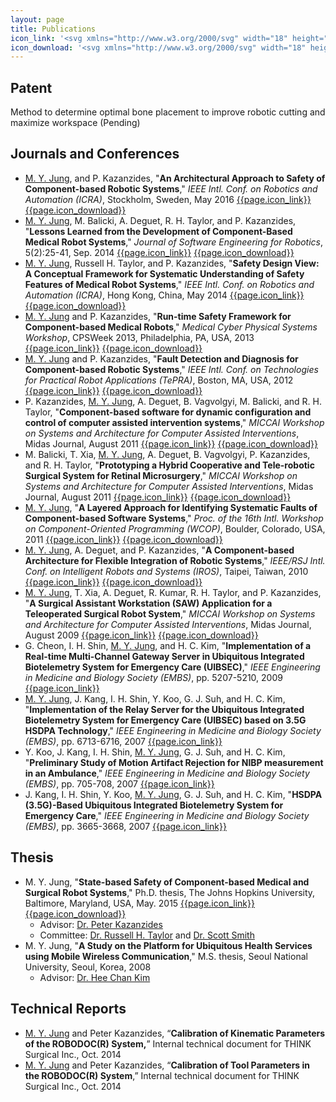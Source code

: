 ```yaml
---
layout: page
title: Publications
icon_link: '<svg xmlns="http://www.w3.org/2000/svg" width="18" height="18" fill="currentColor" class="bi bi-link-45deg" viewBox="0 0 16 16"><path d="M4.715 6.542L3.343 7.914a3 3 0 1 0 4.243 4.243l1.828-1.829A3 3 0 0 0 8.586 5.5L8 6.086a1.001 1.001 0 0 0-.154.199 2 2 0 0 1 .861 3.337L6.88 11.45a2 2 0 1 1-2.83-2.83l.793-.792a4.018 4.018 0 0 1-.128-1.287z"/><path d="M6.586 4.672A3 3 0 0 0 7.414 9.5l.775-.776a2 2 0 0 1-.896-3.346L9.12 3.55a2 2 0 0 1 2.83 2.83l-.793.792c.112.42.155.855.128 1.287l1.372-1.372a3 3 0 0 0-4.243-4.243L6.586 4.672z"/></svg>'
icon_download: '<svg xmlns="http://www.w3.org/2000/svg" width="18" height="18" fill="currentColor" class="bi bi-cloud-download" viewBox="0 0 16 16"><path d="M4.406 1.342A5.53 5.53 0 0 1 8 0c2.69 0 4.923 2 5.166 4.579C14.758 4.804 16 6.137 16 7.773 16 9.569 14.502 11 12.687 11H10a.5.5 0 0 1 0-1h2.688C13.979 10 15 8.988 15 7.773c0-1.216-1.02-2.228-2.313-2.228h-.5v-.5C12.188 2.825 10.328 1 8 1a4.53 4.53 0 0 0-2.941 1.1c-.757.652-1.153 1.438-1.153 2.055v.448l-.445.049C2.064 4.805 1 5.952 1 7.318 1 8.785 2.23 10 3.781 10H6a.5.5 0 0 1 0 1H3.781C1.708 11 0 9.366 0 7.318c0-1.763 1.266-3.223 2.942-3.593.143-.863.698-1.723 1.464-2.383z"/><path d="M7.646 15.854a.5.5 0 0 0 .708 0l3-3a.5.5 0 0 0-.708-.708L8.5 14.293V5.5a.5.5 0 0 0-1 0v8.793l-2.146-2.147a.5.5 0 0 0-.708.708l3 3z"/></svg>'
---
```


## Patent

Method to determine optimal bone placement to improve robotic cutting and maximize workspace (Pending)

## Journals and Conferences

- <ins>M. Y. Jung</ins>, and P. Kazanzides, 
"**An Architectural Approach to Safety of Component-based Robotic Systems**,"
_IEEE Intl. Conf. on Robotics and Automation (ICRA)_, Stockholm, Sweden, May 2016 
<a href='http://dx.doi.org/10.1109/ICRA.2016.7487511' target=_blank>{{page.icon_link}}</a>
<a href='https://github.com/minyang/public/blob/master/papers/icra16-MJ.pdf' target=_blank>{{page.icon_download}}</a>
- <ins>M. Y. Jung</ins>, M. Balicki, A. Deguet, R. H. Taylor, and P. Kazanzides,
"**Lessons Learned from the Development of Component-Based Medical Robot Systems**,"
_Journal of Software Engineering for Robotics_, 5(2):25-41, Sep. 2014 
<a href='http://joser.unibg.it/index.php?journal=joser&page=issue&op=view&path%5B%5D=6' target=_blank>{{page.icon_link}}</a>
<a href='https://github.com/minyang/public/blob/master/papers/joser14-MJ.pdf' target=_blank>{{page.icon_download}}</a>
- <ins>M. Y. Jung</ins>, Russell H. Taylor, and P. Kazanzides,
"**Safety Design View: A Conceptual Framework for Systematic Understanding of Safety Features of Medical Robot Systems**,"
_IEEE Intl. Conf. on Robotics and Automation (ICRA)_, Hong Kong, China, May 2014
<a href='http://dx.doi.org/10.1109/ICRA.2014.6907107' target=_blank>{{page.icon_link}}</a>
<a href='https://github.com/minyang/public/blob/master/papers/icra14-MJ.pdf' target=_blank>{{page.icon_download}}</a>
- <ins>M. Y. Jung</ins> and P. Kazanzides,
"**Run-time Safety Framework for Component-based Medical Robots**,"
_Medical Cyber Physical Systems Workshop_, CPSWeek 2013, Philadelphia, PA, USA, 2013
<a href='http://mlab-upenn.github.io/medcps_workshop/2013' target=_blank>{{page.icon_link}}</a>
<a href='https://github.com/minyang/public/blob/master/papers/mcps13-MJ.pdf' target=_blank>{{page.icon_download}}</a>
- <ins>M. Y. Jung</ins> and P. Kazanzides,
"**Fault Detection and Diagnosis for Component-based Robotic Systems**,"
_IEEE Intl. Conf. on Technologies for Practical Robot Applications (TePRA)_, Boston, MA, USA, 2012
<a href='http://dx.doi.org/10.1109/TePRA.2012.6269387' target=_blank>{{page.icon_link}}</a>
<a href='https://github.com/minyang/public/blob/master/papers/tepra12-MJ.pdf' target=_blank>{{page.icon_download}}</a>
- P. Kazanzides, <ins>M. Y. Jung</ins>, A. Deguet, B. Vagvolgyi, M. Balicki, and R. H. Taylor,
"**Component-based software for dynamic configuration and control of computer assisted intervention systems**,"
_MICCAI Workshop on Systems and Architecture for Computer Assisted Interventions_, Midas Journal, August 2011
<a href='http://www.midasjournal.org/browse/publication/813' target=_blank>{{page.icon_link}}</a>
<a href='https://github.com/minyang/public/blob/master/papers/miccai11-wksp-MJ.pdf' target=_blank>{{page.icon_download}}</a>
- M. Balicki, T. Xia, <ins>M. Y. Jung</ins>, A. Deguet, B. Vagvolgyi, P. Kazanzides, and R. H. Taylor,
"**Prototyping a Hybrid Cooperative and Tele-robotic Surgical System for Retinal Microsurgery**,"
_MICCAI Workshop on Systems and Architecture for Computer Assisted Interventions_, Midas Journal, August 2011
<a href='http://www.midasjournal.org/browse/publication/815' target=_blank>{{page.icon_link}}</a>
<a href='https://github.com/minyang/public/blob/master/papers/miccai11-wksp-eyesaw-MJ.pdf' target=_blank>{{page.icon_download}}</a>
- <ins>M. Y. Jung</ins>,
"**A Layered Approach for Identifying Systematic Faults of Component-based Software Systems**,"
_Proc. of the 16th Intl. Workshop on Component-Oriented Programming (WCOP)_, Boulder, Colorado, USA, 2011
<a href='http://dl.acm.org/citation.cfm?id=2000296' target=_blank>{{page.icon_link}}</a>
<a href='https://github.com/minyang/public/blob/master/papers/wcop11-MJ.pdf' target=_blank>{{page.icon_download}}</a>
- <ins>M. Y. Jung</ins>, A. Deguet, and P. Kazanzides,
"**A Component-based Architecture for Flexible Integration of Robotic Systems**,"
_IEEE/RSJ Intl. Conf. on Intelligent Robots and Systems (IROS)_, Taipei, Taiwan, 2010
<a href='http://dx.doi.org/10.1109/IROS.2010.5652394' target=_blank>{{page.icon_link}}</a>
<a href='https://github.com/minyang/public/blob/master/papers/iros10-MJ.pdf' target=_blank>{{page.icon_download}}</a>
- <ins>M. Y. Jung</ins>, T. Xia, A. Deguet, R. Kumar, R. H. Taylor, and P. Kazanzides,
"**A Surgical Assistant Workstation (SAW) Application for a Teleoperated Surgical Robot System**,"
_MICCAI Workshop on Systems and Architecture for Computer Assisted Interventions_, Midas Journal, August 2009
<a href='http://www.midasjournal.org/browse/publication/653' target=_blank>{{page.icon_link}}</a>
<a href='https://github.com/minyang/public/blob/master/papers/miccai09-wksp-MJ.pdf' target=_blank>{{page.icon_download}}</a>
- G. Cheon, I. H. Shin, <ins>M. Y. Jung</ins>, and H. C. Kim,
"**Implementation of a Real-time Multi-Channel Gateway Server in Ubiquitous Integrated Biotelemetry System for Emergency Care (UIBSEC)**,"
_IEEE Engineering in Medicine and Biology Society (EMBS)_, pp. 5207-5210, 2009
<a href='http://dx.doi.org/10.1109/IEMBS.2009.5334075' target=_blank>{{page.icon_link}}</a>
- <ins>M. Y. Jung</ins>, J. Kang, I. H. Shin, Y. Koo, G. J. Suh, and H. C. Kim,
"**Implementation of the Relay Server for the Ubiquitous Integrated Biotelemetry System for Emergency Care (UIBSEC) based on 3.5G HSDPA Technology**,"
_IEEE Engineering in Medicine and Biology Society (EMBS)_, pp. 6713-6716, 2007
<a href='http://dx.doi.org/10.1109/IEMBS.2007.4353901' target=_blank>{{page.icon_link}}</a>
- Y. Koo, J. Kang, I. H. Shin, <ins>M. Y. Jung</ins>, G. J. Suh, and H. C. Kim,
"**Preliminary Study of Motion Artifact Rejection for NIBP measurement in an Ambulance**,"
_IEEE Engineering in Medicine and Biology Society (EMBS)_, pp. 705-708, 2007
<a href='http://dx.doi.org/10.1109/IEMBS.2007.4352388' target=_blank>{{page.icon_link}}</a>
- J. Kang, I. H. Shin, Y. Koo, <ins>M. Y. Jung</ins>, G. J. Suh, and H. C. Kim,
"**HSDPA (3.5G)-Based Ubiquitous Integrated Biotelemetry System for Emergency Care**,"
_IEEE Engineering in Medicine and Biology Society (EMBS)_, pp. 3665-3668, 2007
<a href='http://dx.doi.org/10.1109/IEMBS.2007.4353126' target=_blank>{{page.icon_link}}</a>

## Thesis

- M. Y. Jung, "**State-based Safety of Component-based Medical and Surgical Robot Systems**,"
Ph.D. thesis, The Johns Hopkins University, Baltimore, Maryland, USA, May. 2015 
<a href='http://jhir.library.jhu.edu/handle/1774.2/39512' target=_blank>{{page.icon_link}}</a>
<a href='https://drive.google.com/open?id=0BwGcEiVvK4n9RUJmSXhUYW90SG8' target=_blank>{{page.icon_download}}</a>
  - Advisor: <a href='http://smarts.lcsr.jhu.edu/people/peter-kazanzides' target=_blank>Dr. Peter Kazanzides</a>
  - Committee: <a href='http://www.cs.jhu.edu/~rht' target=_blank>Dr. Russell H.
      Taylor</a> and <a href='http://www.cs.jhu.edu/~scott' target=_blank>Dr. Scott Smith</a>
- M. Y. Jung, "**A Study on the Platform for Ubiquitous Health Services using Mobile Wireless Communication**,"
M.S. thesis, Seoul National University, Seoul, Korea, 2008
  - Advisor: <a href='http://melab.snu.ac.kr/melab/doku.php?id=introduction:members:professor' target=_blank>Dr. Hee Chan Kim</a>

## Technical Reports

- <u>M. Y. Jung</u> and Peter Kazanzides, “**Calibration of Kinematic Parameters of the ROBODOC(R) System,**” Internal technical document for THINK Surgical Inc., Oct. 2014
- <u>M. Y. Jung</u> and Peter Kazanzides, “**Calibration of Tool Parameters in the ROBODOC(R) System**,” Internal technical document for THINK Surgical Inc., Oct. 2014

<!--
- M. Y. Jung, “ **Teleoperation of WAM and SAH Robots – Integration of Motion Planner with Robot Controller** ,” Ph.D. second qualifying project report (advisor: Gregory D. Hager, Simon Leonard, Erion Plaku), Johns Hopkins University, September 2011.
- M. Y. Jung, “ **A Component-based Architecture for Flexible Integration of Robotic Systems** ,” Ph.D. first qualifying project report (advisor: Peter Kazanzides), Johns Hopkins University, July 2010.
-->
